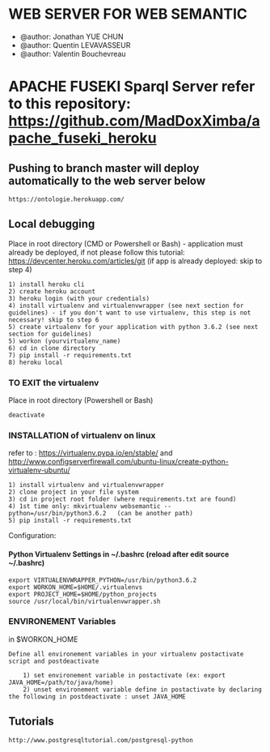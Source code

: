 # WEB SERVER FOR WEB SEMANTIC

- @author: Jonathan YUE CHUN
- @author: Quentin LEVAVASSEUR
- @author: Valentin Bouchevreau

# APACHE FUSEKI Sparql Server refer to this repository: https://github.com/MadDoxXimba/apache_fuseki_heroku 

## Pushing to branch master will deploy automatically to the web server below

    https://ontologie.herokuapp.com/

## Local debugging
    
Place in root directory (CMD or Powershell or Bash) - application must already be deployed, if not please follow this tutorial: https://devcenter.heroku.com/articles/git (if app is already deployed: skip to step 4)

    1) install heroku cli
    2) create heroku account
    3) heroku login (with your credentials)
    4) install virtualenv and virtualenvwrapper (see next section for guidelines) - if you don't want to use virtualenv, this step is not necessary! skip to step 6
    5) create virtualenv for your application with python 3.6.2 (see next section for guidelines)
    5) workon (yourvirtualenv_name)
    6) cd in clone directory
    7) pip install -r requirements.txt 
    8) heroku local
    
### TO EXIT the virtualenv
Place in root directory (Powershell or Bash)

    deactivate

### INSTALLATION of virtualenv on linux

refer to : https://virtualenv.pypa.io/en/stable/ and http://www.configserverfirewall.com/ubuntu-linux/create-python-virtualenv-ubuntu/

    1) install virtualenv and virtualenvwrapper
    2) clone project in your file system
    3) cd in project root folder (where requirements.txt are found)
    4) 1st time only: mkvirtualenv websemantic --python=/usr/bin/python3.6.2   (can be another path)
    5) pip install -r requirements.txt

Configuration:

#### Python Virtualenv Settings in ~/.bashrc (reload after edit source ~/.bashrc)

    export VIRTUALENVWRAPPER_PYTHON=/usr/bin/python3.6.2
    export WORKON_HOME=$HOME/.virtualenvs
    export PROJECT_HOME=$HOME/python_projects
    source /usr/local/bin/virtualenvwrapper.sh
    
### ENVIRONEMENT Variables

in $WORKON_HOME
    
    Define all environement variables in your virtualenv postactivate script and postdeactivate
    
        1) set environement variable in postactivate (ex: export JAVA_HOME=/path/to/java/home)
        2) unset environement variable define in postactivate by declaring the following in postdeactivate : unset JAVA_HOME
    

## Tutorials

    http://www.postgresqltutorial.com/postgresql-python
